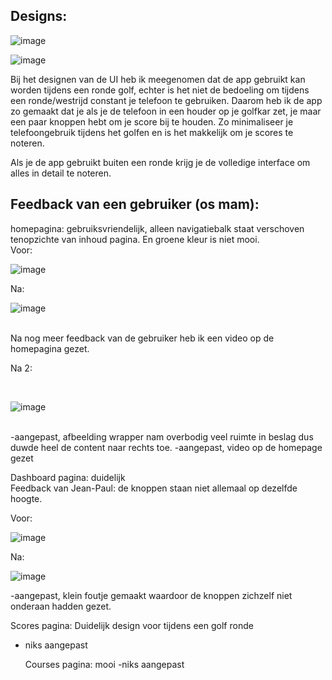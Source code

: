 <h2> Designs: </h2>

![image](https://github.com/einstein43/S3IP/assets/104003514/aa2de35b-7555-4b02-aef8-5dad8473eff1)

![image](https://github.com/einstein43/S3IP/assets/104003514/6e29b22b-a457-49e4-8b57-0b79ae2d362d)

Bij het designen van de UI heb ik meegenomen dat de app gebruikt kan worden tijdens een ronde golf, echter is het niet de bedoeling om tijdens een ronde/westrijd constant je telefoon te gebruiken. 
Daarom heb ik de app zo gemaakt dat je als je de telefoon in een houder op je golfkar zet, je maar een paar knoppen hebt om je score bij te houden. Zo minimaliseer je telefoongebruik tijdens het golfen en is het makkelijk om je scores te noteren.

Als je de app gebruikt buiten een ronde krijg je de volledige interface om alles in detail te noteren.




<h2>Feedback van een gebruiker (os mam):</h2>

homepagina: gebruiksvriendelijk, alleen navigatiebalk staat verschoven tenopzichte van inhoud pagina. En groene kleur is niet mooi.</br>
Voor:

![image](https://github.com/einstein43/S3IP/assets/104003514/a0bf5cb8-be41-461d-b229-028bec7f1c2b)

Na:

![image](https://github.com/einstein43/S3IP/assets/104003514/8931fe19-b4a8-40f3-bf0d-d36e6c7a097d)

</br>
Na nog meer feedback van de gebruiker heb ik een video op de homepagina gezet.

Na 2:

</br>

![image](https://github.com/einstein43/S3IP/assets/104003514/9e659c89-9b4a-4396-9b69-ceed82e50a3c)

</br>
      -aangepast, afbeelding wrapper nam overbodig veel ruimte in beslag dus duwde heel de content naar rechts toe.
      -aangepast, video op de homepage gezet


Dashboard pagina: duidelijk </br>
  Feedback van Jean-Paul: de knoppen staan niet allemaal op dezelfde hoogte.
  
  Voor:
  
  ![image](https://github.com/einstein43/S3IP/assets/104003514/17b3660a-7f27-42c7-a190-d9202ec970ce)

  Na:
  
  ![image](https://github.com/einstein43/S3IP/assets/104003514/36138f0c-f461-447d-aafe-24bea92fd71b)


-aangepast, klein foutje gemaakt waardoor de knoppen zichzelf niet onderaan hadden gezet.
  
  
  
  Scores pagina: Duidelijk design voor tijdens een golf ronde
- niks aangepast


   Courses pagina: mooi
  -niks aangepast
